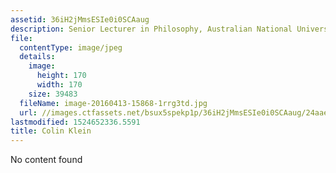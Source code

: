 ```yaml
---
assetid: 36iH2jMmsESIe0i0SCAaug
description: Senior Lecturer in Philosophy, Australian National University
file:
  contentType: image/jpeg
  details:
    image:
      height: 170
      width: 170
    size: 39483
  fileName: image-20160413-15868-1rrg3td.jpg
  url: //images.ctfassets.net/bsux5spekp1p/36iH2jMmsESIe0i0SCAaug/24aae2677afda3d7f05cb7852a3abe31/image-20160413-15868-1rrg3td.jpg
lastmodified: 1524652336.5591
title: Colin Klein
---
```

No content found
